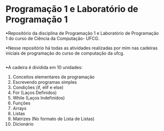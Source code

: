 # Programação 1 e Laboratório de Programação 1
▪Repositório da disciplina de Programação 1 e Laboratório de Programação 1 do curso de Ciência da Computação- UFCG.

▪Nesse repositório há todas as atividades realizadas por mim nas cadeiras iniciais de programação do curso de computação da ufcg.

##
▪A cadeira é dividida em 10 unidades:

1. Conceitos elementares de programação
2. Escrevendo programas simples
3. Condições (if, elif e else)
4. For (Laços Definidos)
5. While (Laços Indefinidos)
6. Funções
7. Arrays
8. Listas
9. Matrizes (No formato de Lista de Listas)
10. Dicionário

